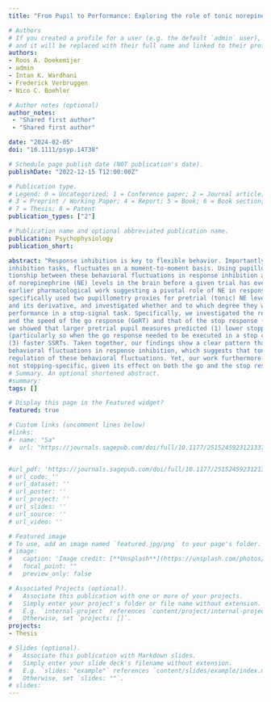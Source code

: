 ```yaml
---
title: "From Pupil to Performance: Exploring the role of tonic norepinephrine levels in response inhibition using pretrial pupil measures"

# Authors
# If you created a profile for a user (e.g. the default `admin` user), write the username (folder name) here 
# and it will be replaced with their full name and linked to their profile.
authors:
- Roos A. Doekemijer
- admin
- Intan K. Wardhani
- Frederick Verbruggen
- Nico C. Boehler

# Author notes (optional)
author_notes:
 - "Shared first author"
 - "Shared first author"

date: "2024-02-05"
doi: "10.1111/psyp.14738"

# Schedule page publish date (NOT publication's date).
publishDate: "2022-12-15 T12:00:00Z"

# Publication type.
# Legend: 0 = Uncategorized; 1 = Conference paper; 2 = Journal article;
# 3 = Preprint / Working Paper; 4 = Report; 5 = Book; 6 = Book section;
# 7 = Thesis; 8 = Patent
publication_types: ["2"]

# Publication name and optional abbreviated publication name.
publication: Psychophysiology
publication_short: 

abstract: "Response inhibition is key to flexible behavior. Importantly, performance in any task, including response
inhibition tasks, fluctuates on a moment-to-moment basis. Using pupillometry, we investigated the rela-
tionship between these behavioral fluctuations in response inhibition and naturally-occurring fluctuations
of norepinephrine (NE) levels in the brain before a given trial has even started. This was motivated by
earlier pharmacological work suggesting a pivotal role of NE in response inhibition, in particular. We
specifically used two pupillometry proxies for pretrial (tonic) NE levels, the absolute pretrial pupil size
and its derivative, and investigated whether and to which degree they were related to response-inhibition
performance in a stop-signal task. Specifically, we investigated the relationship to stopping success,
and the speed of the go response (GoRT) and that of the stop response (SSRT). In two experiments,
we showed that larger pretrial pupil measures predicted (1) lower stopping success, (2) faster GoRTs
(particularly so when the go response needed to be executed in a stop context), and some evidence for
(3) faster SSRTs. Taken together, our findings show a clear pattern that pretrial pupil measures predict
behavioral fluctuations in response inhibition, which suggests that tonic levels of NE are involved in the
regulation of these behavioral fluctuations. Yet, our work furthermore indicates that this involvement is
not stopping-specific, given its effect on both the go and the stop response."
# Summary. An optional shortened abstract.
#summary: 
tags: []

# Display this page in the Featured widget?
featured: true

# Custom links (uncomment lines below)
#links:
#- name: "Sa"
#  url: "https://journals.sagepub.com/doi/full/10.1177/25152459231213375"


#url_pdf: 'https://journals.sagepub.com/doi/full/10.1177/25152459231213375'
# url_code: ''
# url_dataset: ''
# url_poster: ''
# url_project: ''
# url_slides: ''
# url_source: ''
# url_video: ''

# Featured image
# To use, add an image named `featured.jpg/png` to your page's folder. 
# image:
#   caption: 'Image credit: [**Unsplash**](https://unsplash.com/photos/pLCdAaMFLTE)'
#   focal_point: ""
#   preview_only: false

# Associated Projects (optional).
#   Associate this publication with one or more of your projects.
#   Simply enter your project's folder or file name without extension.
#   E.g. `internal-project` references `content/project/internal-project/index.md`.
#   Otherwise, set `projects: []`.
projects:
- Thesis

# Slides (optional).
#   Associate this publication with Markdown slides.
#   Simply enter your slide deck's filename without extension.
#   E.g. `slides: "example"` references `content/slides/example/index.md`.
#   Otherwise, set `slides: ""`.
# slides: 
---
```


<!-- {{% callout note %}}
Click the *Cite* button above to demo the feature to enable visitors to import publication metadata into their reference management software.
{{% /callout %}} -->

<!-- {{% callout note %}}
Create your slides in Markdown - click the *Slides* button to check out the example.
{{% /callout %}}

Supplementary notes can be added here, including [code, math, and images](https://wowchemy.com/docs/writing-markdown-latex/). -->
